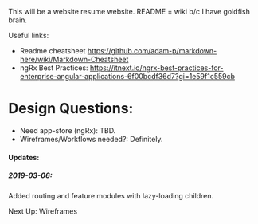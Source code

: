 This will be a website resume website. README = wiki b/c I have goldfish brain.

Useful links:
* Readme cheatsheet https://github.com/adam-p/markdown-here/wiki/Markdown-Cheatsheet
* ngRx Best Practices: https://itnext.io/ngrx-best-practices-for-enterprise-angular-applications-6f00bcdf36d7?gi=1e59f1c559cb

# Design Questions:
* Need app-store (ngRx): TBD.
* Wireframes/Workflows needed?: Definitely.

#### Updates:
##### 2019-03-06:
Added routing and feature modules with lazy-loading children.

Next Up: 
Wireframes
